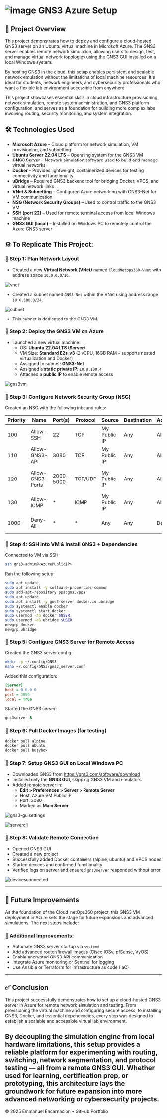 # ![image](https://github.com/user-attachments/assets/dfaedef5-a483-432f-874f-0b2ff48b3497) GNS3 Azure Setup 

## 📌 Project Overview
This project demonstrates how to deploy and configure a cloud-hosted GNS3 server on an Ubuntu virtual machine in Microsoft Azure. The GNS3 server enables remote network simulation, allowing users to design, test, and manage virtual network topologies using the GNS3 GUI installed on a local Windows system.

By hosting GNS3 in the cloud, this setup enables persistent and scalable network emulation without the limitations of local machine resources. It's ideal for students, network engineers, and cybersecurity professionals who want a flexible lab environment accessible from anywhere.

This project showcases essential skills in cloud infrastructure provisioning, network simulation, remote system administration, and GNS3 platform configuration, and serves as a foundation for building more complex labs involving routing, security monitoring, and system integration.

## 🛠️ Technologies Used
- **Microsoft Azure** – Cloud platform for network simulation, VM provisioning, and subnetting
- **Ubuntu Server 22.04 LTS** – Operating system for the GNS3 VM
- **GNS3 Server** – Network simulation software used to build and manage virtual networks
- **Docker** – Provides lightweight, containerized devices for testing connectivity and functionality
- **uBridge** – Required GNS3 backend tool for bridging Docker, VPCS, and virtual network links
- **VNet & Subnetting** – Configured Azure networking with GNS3-Net for VM communication
- **NSG (Network Security Groups)** – Used to control traffic to the GNS3 VM
- **SSH (port 22)** – Used for remote terminal access from local Windows machine
- **GNS3 GUI (local)** – Installed on Windows PC to remotely control the Azure GNS3 server

## ⚙️ To Replicate This Project:

### 📍 Step 1: Plan Network Layout
- Created a new **Virtual Network (VNet)** named `CloudNetops360-VNet` with address space `10.0.0.0/16`.  

![vnet](https://i.imgur.com/bSfbWSZ.png)
- Created a subnet named `GNS3-Net` within the VNet using address range `10.0.100.0/24`.  

![subnet](https://i.imgur.com/rquGsUn.png)
- This subnet is dedicated to the GNS3 VM.

### 📍 Step 2: Deploy the GNS3 VM on Azure
- Launched a new virtual machine:
  - OS: **Ubuntu 22.04 LTS (Server)**
  - VM Size: **Standard E2s_v3** (2 vCPU, 16GB RAM – supports nested virtualization and Docker)
  - Assigned to subnet: **GNS3-Net**
  - Assigned a **static private IP**: `10.0.100.4`
  - Attached a **public IP** to enable remote access  

![gns3vm](https://i.imgur.com/ZQNJgF3.png)

### 📍 Step 3: Configure Network Security Group (NSG)
Created an NSG with the following inbound rules:

| Priority | Name             | Port(s)    | Protocol | Source        | Destination | Action | Purpose                                  |
|----------|------------------|------------|----------|----------------|-------------|--------|------------------------------------------|
| 100      | Allow-SSH        | 22         | TCP      | My Public IP   | Any         | Allow  | SSH access to VM                         |
| 110      | Allow-GNS3-API   | 3080       | TCP      | My Public IP   | Any         | Allow  | Remote GNS3 GUI to connect               |
| 120      | Allow-GNS3-Ports | 2000–5000  | TCP/UDP  | My Public IP   | Any         | Allow  | Device communication (Dynamips, QEMU)   |
| 130      | Allow-ICMP       | *          | ICMP     | My Public IP   | Any         | Allow  | Ping testing                             |
| 1000     | Deny-All         | *          | *        | Any            | Any         | Deny   | Block all other traffic (default deny)   |

### 📍 Step 4: SSH into VM & Install GNS3 + Dependencies
Connected to VM via SSH:
```bash
ssh gns3-admin@<AzurePublicIP>
```
Ran the following setup:
```bash
sudo apt update
sudo apt install -y software-properties-common
sudo add-apt-repository ppa:gns3/ppa
sudo apt update
sudo apt install -y gns3-server docker.io ubridge
sudo systemctl enable docker
sudo systemctl start docker
sudo usermod -aG docker $USER
sudo usermod -aG ubridge $USER
newgrp docker
newgrp ubridge
```

### 📍 Step 5: Configure GNS3 Server for Remote Access
Created the GNS3 server config:
```bash
mkdir -p ~/.config/GNS3
nano ~/.config/GNS3/gns3_server.conf
```
Added this configuration:
```ini
[Server]
host = 0.0.0.0
port = 3080
local = True
```
Started the GNS3 server:
```bash
gns3server &
```

### 📍 Step 6: Pull Docker Images (for testing)
```bash
docker pull alpine
docker pull ubuntu
docker pull busybox
```

### 📍 Step 7: Setup GNS3 GUI on Local Windows PC
- Downloaded GNS3 from https://gns3.com/software/download
- Installed only the **GNS3 GUI**, skipping GNS3 VM and emulators
- Added remote server in:
  - **Edit > Preferences > Server > Remote Server**
  - Host: Azure VM Public IP
  - Port: 3080
  - Marked as **Main Server**

![gns3-guisettings](https://i.imgur.com/eVZNgDE.png)  

![servercli](https://i.imgur.com/r8uWhwd.png)

### 📍 Step 8: Validate Remote Connection
- Opened GNS3 GUI
- Created a new project
- Successfully added Docker containers (alpine, ubuntu) and VPCS nodes
- Started devices and confirmed functionality
- Verified logs on server and ensured `gns3server` responded without error  

![devicesconnected](https://i.imgur.com/4zK93MQ.png)

---

## 🚀 Future Improvements

As the foundation of the Cloud_netOps360 project, this GNS3 VM deployment in Azure sets the stage for future expansions and advanced simulations. The next steps include:

### 🔧 Additional Improvements:
- Automate GNS3 server startup via `systemd`  
- Add advanced router/firewall images (Cisco IOSv, pfSense, VyOS)  
- Enable encrypted GNS3 API communication  
- Integrate Azure monitoring or Sentinel for logging  
- Use Ansible or Terraform for infrastructure as code (IaC)

---

## ✅ Conclusion

This project successfully demonstrates how to set up a cloud-hosted GNS3 server in Azure for remote network simulation and testing. From provisioning the virtual machine and configuring secure access, to installing GNS3, Docker, and essential dependencies, every step was designed to establish a scalable and accessible virtual lab environment.

By decoupling the simulation engine from local hardware limitations, this setup provides a reliable platform for experimenting with routing, switching, network segmentation, and protocol testing — all from a remote GNS3 GUI. Whether used for learning, certification prep, or prototyping, this architecture lays the groundwork for future expansion into more advanced networking or cybersecurity projects.
---
© 2025 Emmanuel Encarnacion • GitHub Portfolio
